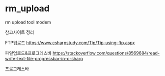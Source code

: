 # rm_upload
rm upload tool  modem

참고사이트 정리

FTP업로드
https://www.csharpstudy.com/Tip/Tip-using-ftp.aspx

파일업로드&프로그레스바
https://stackoverflow.com/questions/8569684/read-write-text-file-progressbar-in-c-sharp

프로그레스바
